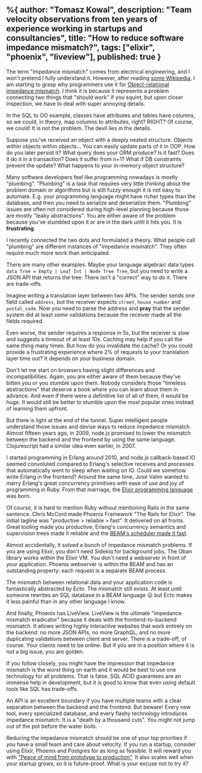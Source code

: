%{
  author: "Tomasz Kowal",
  description: "Team velocity observations from ten years of experience working in startups and consultancies",
  title: "How to reduce software impedance mismatch?",
  tags: ["elixir", "phoenix", "liveview"],
  published: true
}
---

The term "impedance mismatch" comes from electrical engineering, and I won't pretend I fully understand it. However, after reading [some Wikipedia](https://en.wikipedia.org/wiki/Impedance_matching), I am starting to grasp why programmers use it for [Object-relational impedance mismatch](https://en.wikipedia.org/wiki/Object%E2%80%93relational_impedance_mismatch). I think it is because it represents a problem connecting two things that "should work" if you squint, but upon closer inspection, we have to deal with super annoying details.

In the SQL to OO example, classes have attributes and tables have columns, so we could, in theory, map columns to attributes, right? RIGHT? Of course, we could! It is not the problem. The devil lies in the details.

Suppose you've received an object with a deeply nested structure. Objects within objects within objects... You can easily update parts of it in OOP. How do you later persist it? What query does your ORM produce? Is it fast? Does it do it in a transaction? Does it suffer from n+1? What if DB constraints prevent the update? What happens to your in-memory object structure?

Many software developers feel like programming nowadays is mostly "plumbing". "Plumbing" is a task that requires very little thinking about the problem domain or algorithms but is still fuzzy enough it is not easy to automate. E.g. your programming language might have richer types than the database, and then you need to serialize and deserialize them. "Plumbing" issues are often not considered during high-level planning because those are mostly "leaky abstractions". You are either aware of the problem because you've stumbled upon it or are in the dark until it hits you. It is **frustrating**.

 I recently connected the two dots and formulated a theory. What people call "plumbing" are different instances of "impedance mismatch". They often require much more work than anticipated.

There are many other examples. Maybe your language algebraic data types `data Tree = Empty | Leaf Int | Node Tree Tree`, but you need to write a JSON API that returns the tree. There isn't a "correct" way to do it. There are trade-offs.

Imagine writing a translation layer between two APIs. The sender sends one field called `address`, but the receiver expects `street`, `house_number` and `postal_code`. Now you need to parse the address and **pray** that the sender system did at least *some* validations because the receiver made all the fields required.

Even worse, the sender requires a response in 5s, but the receiver is slow and suggests a timeout of at least 10s. Caching may help if you call the same thing many times. But how do you invalidate the cache? Or you could provide a frustrating experience where 2% of requests to your translation layer time out? It depends on your business domain.

Don't let me start on browsers having slight differences and incompatibilities. Again, you are either aware of them because they've bitten you or you stumble upon them. Nobody considers those "timeless abstractions" that deserve a book where you can learn about them in advance. And even if there were a definitive list of all of them, it would be huge. It would still be better to stumble upon the most popular ones instead of learning them upfront.

But there is light at the end of the tunnel. Super intelligent people understand those issues and devise ways to reduce impedance mismatch. Almost fifteen years ago, in 2009, node.js promised to lower the mismatch between the backend and the frontend by using the same language. Clojurescript had a similar idea even earlier, in 2007.

I started programming in Erlang around 2010, and node.js callback-based IO seemed convoluted compared to Erlang's selective receives and processes that automatically went to sleep when waiting on IO. Could we somehow write Erlang in the frontend? Around the same time, José Valim wanted to marry Erlang's great concurrency primitives with ease of use and joy of programming in Ruby. From that marriage, the [Elixir programming language](https://elixir-lang.org/) was born.

Of course, it is hard to mention Ruby without mentioning Rails in the same sentence. Chris McCord made Phoenix Framework "The Rails for Elixir". The initial tagline was "productive > reliable > fast". It delivered on all fronts. Great tooling made you productive, Erlang's concurrency semantics and supervision trees made it reliable and the [BEAM's scheduler made it fast](https://tkowal.wordpress.com/2015/01/27/the-unintuitive-latency-over-throughput-problem/).

Almost accidentally, it solved a bunch of impedance mismatch problems. If you are using Elixir, you don't need Sidekiq for background jobs. The Oban library works within the Elixir VM. You don't need a webserver in front of your application. Phoenix webserver is within the BEAM and has an outstanding property: each request is a separate BEAM process.

The mismatch between relational data and your application code is fantastically abstracted by Ecto. The mismatch still exists. At least until someone rewrites an SQL database in a BEAM language 😛 but Ecto makes it less painful than in any other language I know.

And finally, Phoenix has LiveView. LiveView is the ultimate "impedance mismatch eradicator" because it deals with the frontend-to-backend mismatch. It allows writing highly interactive websites that work entirely on the backend: no more JSON APIs, no more GraphQL, and no more duplicating validations between client and server. There is a trade-off, of course. Your clients need to be online. But if you are in a position where it is not a big issue, you are golden.

If you follow closely, you might have the impression that impedance mismatch is the worst thing on earth and it would be best to use one technology for all problems. That is false. SQL ACID guarantees are an immense help in development, but it is good to know that even using default tools like SQL has trade-offs.

An API is an excellent boundary if you have multiple teams with a clear separation between the backend and the frontend. But beware! Every new tool, every specialized database, and every flashy technology introduces impedance mismatch. It is a "death by a thousand cuts". You might not jump out of the pot before the water boils.

Reducing the impedance mismatch should be one of your top priorities if you have a small team and care about velocity. If you run a startup, consider using Elixir, Phoenix and Postgres for as long as feasible. It will reward you with ["Peace of mind from prototype to production"](https://www.phoenixframework.org/). It also scales well when your startup grows, so it is future-proof. What is your excuse not to try it?
